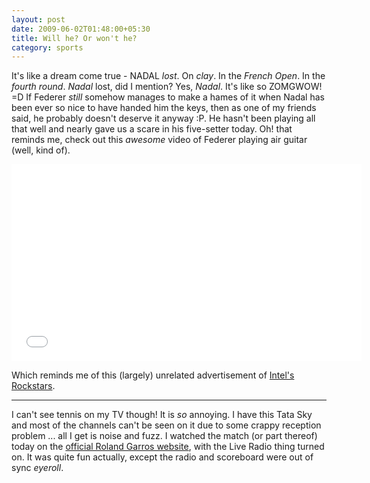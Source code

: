 ```yaml
---
layout: post
date: 2009-06-02T01:48:00+05:30
title: Will he? Or won't he?
category: sports
---
```


It's like a dream come true - NADAL *lost*. On *clay*. In the *French Open*. In the *fourth round*. *Nadal* lost, did I mention? Yes, *Nadal*. It's like so ZOMGWOW! =D If Federer *still* somehow manages to make a hames of it when Nadal has been ever so nice to have handed him the keys, then as one of my friends said, he probably doesn't deserve it anyway :P. He hasn't been playing all that well and nearly gave us a scare in his five-setter today. Oh! that reminds me, check out this *awesome* video of Federer playing air guitar (well, kind of).

<iframe class="iframe-video" width="560" height="315" src="//www.youtube.com/embed/e7MRL30UK2Y" frameborder="0" allowfullscreen></iframe>

Which reminds me of this (largely) unrelated advertisement of [Intel's Rockstars][].

***

I can't see tennis on my TV though! It is *so* annoying. I have this Tata Sky and most of the channels can't be seen on it due to some crappy reception problem ... all I get is noise and fuzz. I watched the match (or part thereof) today on the [official Roland Garros website][rg], with the Live Radio thing turned on. It was quite fun actually, except the radio and scoreboard were out of sync *eyeroll*.

[Intel's Rockstars]: http://www.youtube.com/watch?v=jqLPHrCQr2I
[rg]: http://www.rolandgarros.com/en_FR/index.html
